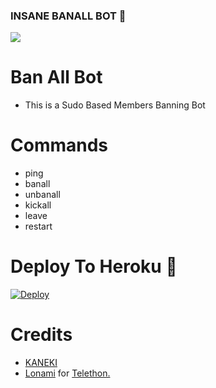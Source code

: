 ### INSANE BANALL BOT 🥀

<!--
**itszshivam/itszshivam** is a ✨ _special_ ✨ repository because its `README.md` (this file) appears on your GitHub profile.


<p align="center">
    <b>ᴠɪsɪᴛᴏʀs</b><br>
 -->    <img align="middle" src="https://graph.org/file/9ffd345fffbe4a559f2a7.png" />
</p>

# Ban All Bot

- This is a Sudo Based Members Banning Bot 
 
# Commands
- ping
- banall
- unbanall
- kickall
- leave 
- restart

# Deploy To Heroku 🚀
[![Deploy](https://www.herokucdn.com/deploy/button.svg)](https://dashboard.heroku.com/new?template=https://github.com/insanekaneki01/BanallBot)

# Credits
* [KANEKI](https://github.com/insanesociety)
* [Lonami](https://github.com/LonamiWebs/) for [Telethon.](https://github.com/LonamiWebs/Telethon)
